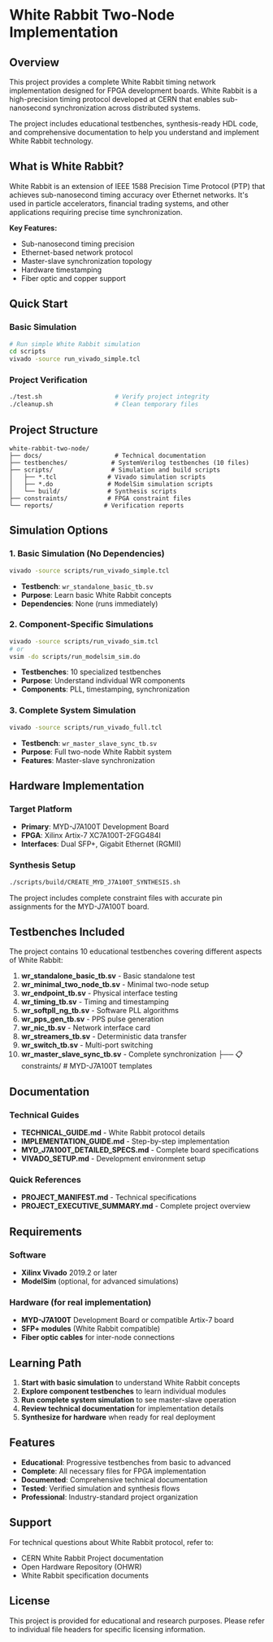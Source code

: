 # White Rabbit Two-Node Implementation

## Overview

This project provides a complete White Rabbit timing network implementation designed for FPGA development boards. White Rabbit is a high-precision timing protocol developed at CERN that enables sub-nanosecond synchronization across distributed systems.

The project includes educational testbenches, synthesis-ready HDL code, and comprehensive documentation to help you understand and implement White Rabbit technology.

## What is White Rabbit?

White Rabbit is an extension of IEEE 1588 Precision Time Protocol (PTP) that achieves sub-nanosecond timing accuracy over Ethernet networks. It's used in particle accelerators, financial trading systems, and other applications requiring precise time synchronization.

**Key Features:**
- Sub-nanosecond timing precision
- Ethernet-based network protocol
- Master-slave synchronization topology
- Hardware timestamping
- Fiber optic and copper support

## Quick Start

### Basic Simulation
```bash
# Run simple White Rabbit simulation
cd scripts
vivado -source run_vivado_simple.tcl
```

### Project Verification
```bash
./test.sh                    # Verify project integrity
./cleanup.sh                 # Clean temporary files
```

## Project Structure

```
white-rabbit-two-node/
├── docs/                    # Technical documentation
├── testbenches/            # SystemVerilog testbenches (10 files)
├── scripts/                # Simulation and build scripts
│   ├── *.tcl              # Vivado simulation scripts
│   ├── *.do               # ModelSim simulation scripts
│   └── build/             # Synthesis scripts
├── constraints/           # FPGA constraint files
└── reports/              # Verification reports
```

## Simulation Options

### 1. Basic Simulation (No Dependencies)
```bash
vivado -source scripts/run_vivado_simple.tcl
```
- **Testbench**: `wr_standalone_basic_tb.sv`
- **Purpose**: Learn basic White Rabbit concepts
- **Dependencies**: None (runs immediately)

### 2. Component-Specific Simulations
```bash
vivado -source scripts/run_vivado_sim.tcl
# or
vsim -do scripts/run_modelsim_sim.do
```
- **Testbenches**: 10 specialized testbenches
- **Purpose**: Understand individual WR components
- **Components**: PLL, timestamping, synchronization

### 3. Complete System Simulation
```bash
vivado -source scripts/run_vivado_full.tcl
```
- **Testbench**: `wr_master_slave_sync_tb.sv`
- **Purpose**: Full two-node White Rabbit system
- **Features**: Master-slave synchronization

## Hardware Implementation

### Target Platform
- **Primary**: MYD-J7A100T Development Board
- **FPGA**: Xilinx Artix-7 XC7A100T-2FGG484I
- **Interfaces**: Dual SFP+, Gigabit Ethernet (RGMII)

### Synthesis Setup
```bash
./scripts/build/CREATE_MYD_J7A100T_SYNTHESIS.sh
```

The project includes complete constraint files with accurate pin assignments for the MYD-J7A100T board.

## Testbenches Included

The project contains 10 educational testbenches covering different aspects of White Rabbit:

1. **wr_standalone_basic_tb.sv** - Basic standalone test
2. **wr_minimal_two_node_tb.sv** - Minimal two-node setup  
3. **wr_endpoint_tb.sv** - Physical interface testing
4. **wr_timing_tb.sv** - Timing and timestamping
5. **wr_softpll_ng_tb.sv** - Software PLL algorithms
6. **wr_pps_gen_tb.sv** - PPS pulse generation
7. **wr_nic_tb.sv** - Network interface card
8. **wr_streamers_tb.sv** - Deterministic data transfer
9. **wr_switch_tb.sv** - Multi-port switching
10. **wr_master_slave_sync_tb.sv** - Complete synchronization
├── 📋 constraints/            # MYD-J7A100T templates
## Documentation

### Technical Guides
- **TECHNICAL_GUIDE.md** - White Rabbit protocol details
- **IMPLEMENTATION_GUIDE.md** - Step-by-step implementation
- **MYD_J7A100T_DETAILED_SPECS.md** - Complete board specifications
- **VIVADO_SETUP.md** - Development environment setup

### Quick References
- **PROJECT_MANIFEST.md** - Technical specifications
- **PROJECT_EXECUTIVE_SUMMARY.md** - Complete project overview

## Requirements

### Software
- **Xilinx Vivado** 2019.2 or later
- **ModelSim** (optional, for advanced simulations)

### Hardware (for real implementation)
- **MYD-J7A100T** Development Board or compatible Artix-7 board
- **SFP+ modules** (White Rabbit compatible)
- **Fiber optic cables** for inter-node connections

## Learning Path

1. **Start with basic simulation** to understand White Rabbit concepts
2. **Explore component testbenches** to learn individual modules
3. **Run complete system simulation** to see master-slave operation
4. **Review technical documentation** for implementation details
5. **Synthesize for hardware** when ready for real deployment

## Features

- **Educational**: Progressive testbenches from basic to advanced
- **Complete**: All necessary files for FPGA implementation
- **Documented**: Comprehensive technical documentation
- **Tested**: Verified simulation and synthesis flows
- **Professional**: Industry-standard project organization

## Support

For technical questions about White Rabbit protocol, refer to:
- CERN White Rabbit Project documentation
- Open Hardware Repository (OHWR)
- White Rabbit specification documents

## License

This project is provided for educational and research purposes. Please refer to individual file headers for specific licensing information.  
